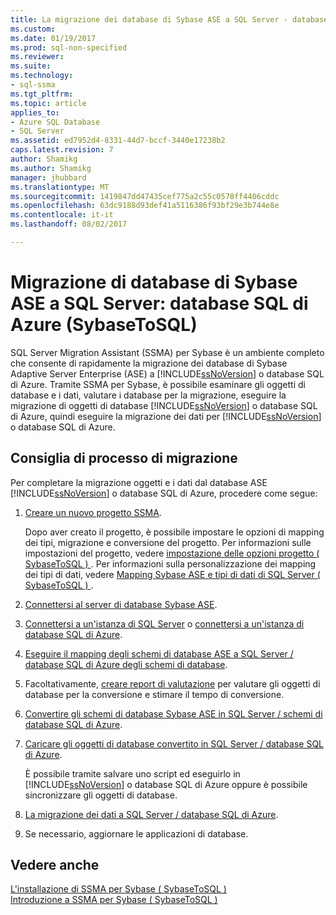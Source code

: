 ```yaml
---
title: La migrazione dei database di Sybase ASE a SQL Server - database SQL di Azure | Documenti Microsoft
ms.custom: 
ms.date: 01/19/2017
ms.prod: sql-non-specified
ms.reviewer: 
ms.suite: 
ms.technology:
- sql-ssma
ms.tgt_pltfrm: 
ms.topic: article
applies_to:
- Azure SQL Database
- SQL Server
ms.assetid: ed7952d4-8331-44d7-bccf-3440e17238b2
caps.latest.revision: 7
author: Shamikg
ms.author: Shamikg
manager: jhubbard
ms.translationtype: MT
ms.sourcegitcommit: 1419847dd47435cef775a2c55c0578ff4406cddc
ms.openlocfilehash: 63dc9188d93def41a5116386f93bf29e3b744e8e
ms.contentlocale: it-it
ms.lasthandoff: 08/02/2017

---
```

# <a name="migrating-sybase-ase-databases-to-sql-server---azure-sql-db-sybasetosql"></a>Migrazione di database di Sybase ASE a SQL Server: database SQL di Azure (SybaseToSQL)
SQL Server Migration Assistant (SSMA) per Sybase è un ambiente completo che consente di rapidamente la migrazione dei database di Sybase Adaptive Server Enterprise (ASE) a [!INCLUDE[ssNoVersion](../../includes/ssnoversion_md.md)] o database SQL di Azure. Tramite SSMA per Sybase, è possibile esaminare gli oggetti di database e i dati, valutare i database per la migrazione, eseguire la migrazione di oggetti di database [!INCLUDE[ssNoVersion](../../includes/ssnoversion_md.md)] o database SQL di Azure, quindi eseguire la migrazione dei dati per [!INCLUDE[ssNoVersion](../../includes/ssnoversion_md.md)] o database SQL di Azure.  
  
## <a name="recommended-migration-process"></a>Consiglia di processo di migrazione  
Per completare la migrazione oggetti e i dati dal database ASE [!INCLUDE[ssNoVersion](../../includes/ssnoversion_md.md)] o database SQL di Azure, procedere come segue:  
  
1.  [Creare un nuovo progetto SSMA](http://msdn.microsoft.com/en-us/11091d95-c488-48c3-891a-743cac94ac93).  
  
    Dopo aver creato il progetto, è possibile impostare le opzioni di mapping dei tipi, migrazione e conversione del progetto. Per informazioni sulle impostazioni del progetto, vedere [impostazione delle opzioni progetto &#40; SybaseToSQL &#41; ](../../ssma/sybase/setting-project-options-sybasetosql.md). Per informazioni sulla personalizzazione dei mapping dei tipi di dati, vedere [Mapping Sybase ASE e tipi di dati di SQL Server &#40; SybaseToSQL &#41; ](../../ssma/sybase/mapping-sybase-ase-and-sql-server-data-types-sybasetosql.md).  
  
2.  [Connettersi al server di database Sybase ASE](http://msdn.microsoft.com/en-us/a45a2330-9175-4c9e-af38-ef920e350614).  
  
3.  [Connettersi a un'istanza di SQL Server](http://msdn.microsoft.com/en-us/dd368a1a-45b0-40e9-b4d3-5cdb48c26606) o [connettersi a un'istanza di database SQL di Azure](http://msdn.microsoft.com/en-us/9e77e4b0-40c0-455c-8431-ca5d43849aa7).  
  
4.  [Eseguire il mapping degli schemi di database ASE a SQL Server / database SQL di Azure degli schemi di database](http://msdn.microsoft.com/en-us/2c927003-c49d-4fe1-8e3e-5b2899166268).  
  
5.  Facoltativamente, [creare report di valutazione](http://msdn.microsoft.com/en-us/eb996b7c-1eef-4f73-b5e6-2fa6faf7336c) per valutare gli oggetti di database per la conversione e stimare il tempo di conversione.  
  
6.  [Convertire gli schemi di database Sybase ASE in SQL Server / schemi di database SQL di Azure](http://msdn.microsoft.com/en-us/509cb65d-2f54-427a-83d7-37919cc4e3e3).  
  
7.  [Caricare gli oggetti di database convertito in SQL Server / database SQL di Azure](http://msdn.microsoft.com/en-us/4c59256f-99a8-4351-9559-a455813dbd06).  
  
    È possibile tramite salvare uno script ed eseguirlo in [!INCLUDE[ssNoVersion](../../includes/ssnoversion_md.md)] o database SQL di Azure oppure è possibile sincronizzare gli oggetti di database.  
  
8.  [La migrazione dei dati a SQL Server / database SQL di Azure](http://msdn.microsoft.com/en-us/54a39f5e-9250-4387-a3ae-eae47c799811).  
  
9. Se necessario, aggiornare le applicazioni di database.  
  
## <a name="see-also"></a>Vedere anche  
[L'installazione di SSMA per Sybase &#40; SybaseToSQL &#41;](../../ssma/sybase/installing-ssma-for-sybase-sybasetosql.md)  
[Introduzione a SSMA per Sybase &#40; SybaseToSQL &#41;](../../ssma/sybase/getting-started-with-ssma-for-sybase-sybasetosql.md)  
  

